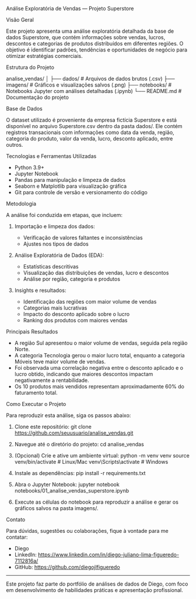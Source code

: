 
Análise Exploratória de Vendas — Projeto Superstore

Visão Geral

Este projeto apresenta uma análise exploratória detalhada da base de dados Superstore, que contém informações sobre vendas, lucros, descontos e categorias de produtos distribuídos em diferentes regiões. O objetivo é identificar padrões, tendências e oportunidades de negócio para otimizar estratégias comerciais.

Estrutura do Projeto

analise_vendas/
│
├── dados/                 # Arquivos de dados brutos (.csv)
├── imagens/               # Gráficos e visualizações salvos (.png)
├── notebooks/             # Notebooks Jupyter com análises detalhadas (.ipynb)
└── README.md              # Documentação do projeto

Base de Dados

O dataset utilizado é proveniente da empresa fictícia Superstore e está disponível no arquivo Superstore.csv dentro da pasta dados/. Ele contém registros transacionais com informações como data da venda, região, categoria do produto, valor da venda, lucro, desconto aplicado, entre outros.

Tecnologias e Ferramentas Utilizadas

- Python 3.9+
- Jupyter Notebook
- Pandas para manipulação e limpeza de dados
- Seaborn e Matplotlib para visualização gráfica
- Git para controle de versão e versionamento do código

Metodologia

A análise foi conduzida em etapas, que incluem:

1. Importação e limpeza dos dados:
   - Verificação de valores faltantes e inconsistências
   - Ajustes nos tipos de dados

2. Análise Exploratória de Dados (EDA):
   - Estatísticas descritivas
   - Visualização das distribuições de vendas, lucro e descontos
   - Análise por região, categoria e produtos

3. Insights e resultados:
   - Identificação das regiões com maior volume de vendas
   - Categorias mais lucrativas
   - Impacto do desconto aplicado sobre o lucro
   - Ranking dos produtos com maiores vendas

Principais Resultados

- A região Sul apresentou o maior volume de vendas, seguida pela região Norte.
- A categoria Tecnologia gerou o maior lucro total, enquanto a categoria Móveis teve maior volume de vendas.
- Foi observada uma correlação negativa entre o desconto aplicado e o lucro obtido, indicando que maiores descontos impactam negativamente a rentabilidade.
- Os 10 produtos mais vendidos representam aproximadamente 60% do faturamento total.

Como Executar o Projeto

Para reproduzir esta análise, siga os passos abaixo:

1. Clone este repositório:
   git clone https://github.com/seuusuario/analise_vendas.git

2. Navegue até o diretório do projeto:
   cd analise_vendas

3. (Opcional) Crie e ative um ambiente virtual:
   python -m venv venv
   source venv/bin/activate    # Linux/Mac
   venv\Scripts\activate     # Windows

4. Instale as dependências:
   pip install -r requirements.txt

5. Abra o Jupyter Notebook:
   jupyter notebook notebooks/01_analise_vendas_superstore.ipynb

6. Execute as células do notebook para reproduzir a análise e gerar os gráficos salvos na pasta imagens/.

Contato

Para dúvidas, sugestões ou colaborações, fique à vontade para me contatar:

- Diego
- LinkedIn: https://www.linkedin.com/in/diego-juliano-lima-figueredo-7112816a/
- GitHub: https://github.com/diegojlfigueredo

---

Este projeto faz parte do portfólio de análises de dados de Diego, com foco em desenvolvimento de habilidades práticas e apresentação profissional.
